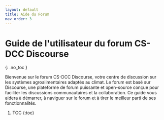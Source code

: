 ```yaml
---
layout: default
title: Aide du Forum
nav_order: 3
---
```


# Guide de l'utilisateur du forum CS-DCC Discourse
{: .no_toc }

Bienvenue sur le forum CS-DCC Discourse, votre centre de discussion sur les systèmes agroalimentaires adaptés au climat. 
Le forum est basé sur Discourse, une plateforme de forum puissante et open-source conçue pour faciliter les discussions 
communautaires et la collaboration. Ce guide vous aidera à démarrer, à naviguer sur le forum et à tirer le meilleur parti 
de ses fonctionnalités.

1. TOC
{:toc}